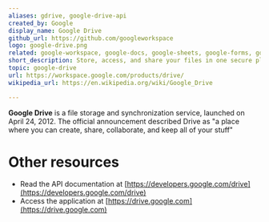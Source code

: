 ```yaml
---
aliases: gdrive, google-drive-api
created_by: Google
display_name: Google Drive
github_url: https://github.com/googleworkspace
logo: google-drive.png
related: google-workspace, google-docs, google-sheets, google-forms, google-slides
short_description: Store, access, and share your files in one secure place.
topic: google-drive
url: https://workspace.google.com/products/drive/
wikipedia_url: https://en.wikipedia.org/wiki/Google_Drive

---
```

**Google Drive** is a file storage and synchronization service, launched on April 24, 2012. The official announcement described Drive as "a place where you can create, share, collaborate, and keep all of your stuff"

# Other resources
- Read the API documentation at [https://developers.google.com/drive](https://developers.google.com/drive)
- Access the application at [https://drive.google.com](https://drive.google.com)
